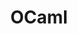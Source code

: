 ---
blog: https://ocaml.org/community/planet/
codehost: https://github.com/https://github.com/ocaml
images:
- ocaml-ar21.svg
- ocaml-icon.svg
logohandle: ocaml
sort: ocaml
title: OCaml
website: https://ocaml.org/
wikipedia: https://en.wikipedia.org/wiki/OCaml
---